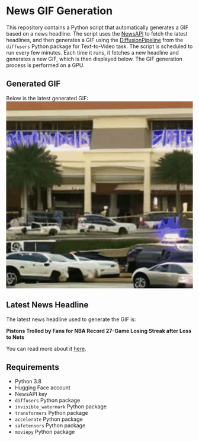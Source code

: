 # News GIF Generation
This repository contains a Python script that automatically generates a GIF based on a news headline. The script uses the [NewsAPI](https://newsapi.org/) to fetch the latest headlines, and then generates a GIF using the [DiffusionPipeline](https://github.com/huggingface/diffusers) from the `diffusers` Python package for Text-to-Video task.
The script is scheduled to run every few minutes. Each time it runs, it fetches a new headline and generates a new GIF, which is then displayed below. The GIF generation process is performed on a GPU.

## Generated GIF
Below is the latest generated GIF:
![Generated GIF](output.gif?raw=true&v=1703761517)

## Latest News Headline
The latest news headline used to generate the GIF is:

**Pistons Trolled by Fans for NBA Record 27-Game Losing Streak after Loss to Nets**

You can read more about it [here](https://bleacherreport.com/articles/10102622-pistons-trolled-by-fans-for-nba-record-27-game-losing-streak-after-loss-to-nets).

## Requirements
- Python 3.8
- Hugging Face account
- NewsAPI key
- `diffusers` Python package
- `invisible_watermark` Python package
- `transformers` Python package
- `accelerate` Python package
- `safetensors` Python package
- `moviepy` Python package
